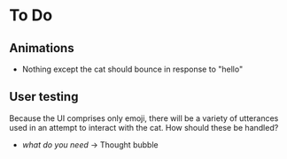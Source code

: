 # To Do

## Animations

* Nothing except the cat should bounce in response to "hello"

## User testing

Because the UI comprises only emoji, there will be a variety of utterances used in an attempt to interact with the cat. How should these be handled?

* *what do you need* -> Thought bubble
